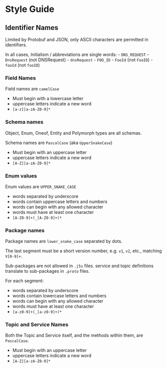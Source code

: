 Style Guide
===========

## Identifier Names

Limited by Protobuf and JSON, only ASCII characters are permitted in identifiers.

In all cases, Initialism / abbreviations are single words:
    - `DNS_REQUEST`
    - `DnsRequest` (not DNSRequest)
    - `dnsRequest`
    - `FOO_ID`
    - `FooId` (not `FooID`)
    - `fooId` (not `fooID`)

### Field Names

Field names are `camelCase`

- Must begin with a lowercase letter
- uppercase letters indicate a new word
- `[a-z][a-zA-Z0-9]*`

### Schema names

Object, Enum, Oneof, Entity and Polymorph types are all schemas.

Schema names are `PascalCase` (aka `UpperSnakeCase`)

- Must begin with an uppercase letter
- uppercase letters indicate a new word
- `[A-Z][a-zA-Z0-9]*`

### Enum values

Enum values are `UPPER_SNAKE_CASE`

- words separated by underscore
- words contain uppercase letters and numbers
- words can begin with any allowed character
- words must have at least one character
- `[A-Z0-9]+(_[A-Z0-9]+)*`

### Package names

Package names are `lower_snake_case` separated by dots.

The last segment must be a short version number, e.g. `v1`, `v2`, etc.,
matching `V[0-9]+`.

Sub-packages are not allowed in `.j5s` files. service and topic definitions
translate to sub-packages in `.proto` files.

For each segment:

- words separated by underscore
- words contain lowercase letters and numbers
- words can begin with any allowed character
- words must have at least one character
- `[a-z0-9]+(_[a-z0-9]+)*`


### Topic and Service Names

Both the Topic and Service itself, and the methods within them, are
`PascalCase`.

- Must begin with an uppercase letter
- uppercase letters indicate a new word
- `[A-Z][a-zA-Z0-9]*`
